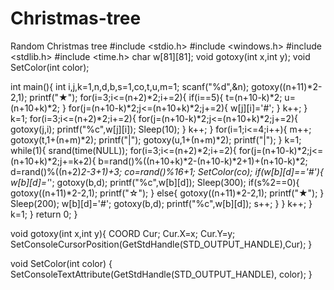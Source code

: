 # Christmas-tree
Random Christmas tree
#include <stdio.h>
#include <windows.h>
#include <stdlib.h>
#include <time.h>
char w[81][81];
void gotoxy(int x,int y);
void SetColor(int color);

int main(){
 int i,j,k=1,n,d,b,s=1,co,t,u,m=1;
 scanf("%d",&n);
 gotoxy((n+11)*2-2,1);
 printf("★");
 for(i=3;i<=(n+2)*2;i+=2){
  if(i==5){
   t=(n+10-k)*2;
   u=(n+10+k)*2;
  }
  for(j=(n+10-k)*2;j<=(n+10+k)*2;j+=2){
   w[j][i]='#';
  }
  k++;
 }
 k=1;
 for(i=3;i<=(n+2)*2;i+=2){
  for(j=(n+10-k)*2;j<=(n+10+k)*2;j+=2){
   gotoxy(j,i);
   printf("%c",w[j][i]);
   Sleep(10);
  }
  k++;
 }
 for(i=1;i<=4;i++){
  m++;
  gotoxy(t,1+(n+m)*2);
  printf("|");
  gotoxy(u,1+(n+m)*2);
  printf("|");
 }
 k=1;
 while(1){
  srand(time(NULL));
 for(i=3;i<=(n+2)*2;i+=2){
  for(j=(n+10-k)*2;j<=(n+10+k)*2;j+=k+2){
   b=rand()%((n+10+k)*2-(n+10-k)*2+1)+(n+10-k)*2;
   d=rand()%((n+2)*2-3+1)+3;
   co=rand()%16+1;
   SetColor(co);
   if(w[b][d]=='#'){
   w[b][d]='*';
   gotoxy(b,d);
   printf("%c",w[b][d]);
   Sleep(300);
   if(s%2==0){
   gotoxy((n+11)*2-2,1);
   printf("☆");
   }
   else{
   gotoxy((n+11)*2-2,1);
   printf("★");
   }
   Sleep(200);
   w[b][d]='#';
   gotoxy(b,d);
   printf("%c",w[b][d]);
   s++;
   }
  }
  k++;
 }
 k=1;
 }
 return 0;
}

void gotoxy(int x,int y){
 COORD Cur;
 Cur.X=x;
 Cur.Y=y;
 SetConsoleCursorPosition(GetStdHandle(STD_OUTPUT_HANDLE),Cur);
}

void SetColor(int color)
{
 SetConsoleTextAttribute(GetStdHandle(STD_OUTPUT_HANDLE), color);
}
